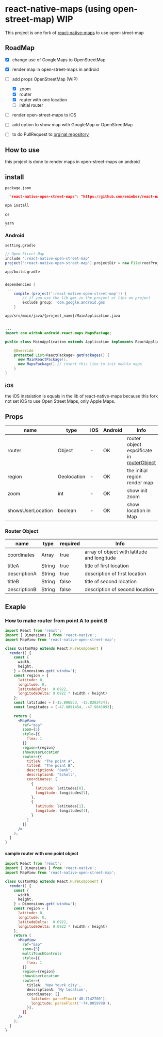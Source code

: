 # react-native-maps (using open-street-map) WIP

This project is one fork of [react-native-maps](https://github.com/react-community/react-native-maps) to use open-street-map

## RoadMap

 - [x] change use of GoogleMaps to OpenStreetMap
 
 - [x] render map in open-street-maps in android
 
 - [ ] add props OpenStreetMap (WIP)
    
    -   [x] zoom
    -   [x] router
    -   [x] router with one location
    -   [ ] initial router
  
 - [ ] render open-street-maps to iOS
 
 - [ ] add option to show map with GoogleMap or OpenStreetMap
 
 - [ ] to do PullRequest to [orginal repository](https://github.com/react-community/react-native-maps)


## How to use

this project is done to render maps in open-street-maps on android

## install

`package.json`
```json
  "react-native-open-street-maps": "https://github.com/enieber/react-native-open-street-map.git"
```

```
npm install 
```
or
```
yarn
```

### Android

`setting.gradle`

```gradle
// Open Street Map
include ':react-native-open-street-map'
project(':react-native-open-street-map').projectDir = new File(rootProject.projectDir, '../node_modules/react-native-open-street-map/lib/android')
```

`app/build.gradle`

```gradle

dependencies {
 ...
    compile (project(':react-native-open-street-map')) {
        // if you use the lib gms in the project or libs on project
        exclude group: 'com.google.android.gms'
    }
```

`app/src/main/java/{project_name}/MainApplication.java`
```java

...
import com.airbnb.android.react.maps.MapsPackage;

public class MainApplication extends Application implements ReactApplication {

    @Override
    protected List<ReactPackage> getPackages() {
      new MainReactPackage(),
      new MapsPackage() // insert this line to init module maps
    }
}    
```


### iOS 

the iOS instalation is equals in the lib of react-native-maps because this fork not set iOS to use Open Street Maps, only Apple Maps.

## Props

name | type | iOS  | Android | Info
------ | ---- | ------- | ---- | ----
router | Object | - | OK | router object espcificate in [routerObject](#router-object)
region | Geolocation | - | OK | the initial region render map
zoom | int | - | OK | show init zoom
showsUserLocation | boolean | - | OK | show location in Map

### Router Object
name | type | required | Info
----- | ----- | ----- | ----- 
coordinates | Array | true | array of object with latitude and longitude
titleA | String | true | title of first location
descriptionA | String | true | description of first location
titleB | String | false | title of second location
descriptionB | String | false | description of second location


## Exaple

### How to make router from point A to point B

```jsx
import React from 'react';
import { Dimensions } from 'react-native';
import MapView from 'react-native-open-street-map';

class CustonMap extends React.PureComponent {
  render() {
    const {
      width,
      height,
    } = Dimensions.get('window');
    const region = {
      latitude: 0,
      longitude: 0,
      latitudeDelta:  0.0922,
      longitudeDelta: 0.0922 * (width / height)
    };
    const latitudes = [-15.806553, -15.8202434];
    const longitudes = [-47.8891454, -47.9045093];
    
    return (
      <MapView
        ref="map"
        zoom={5}
        style={{
          flex: 1
        }}
        region={region}
        showsUserLocation
        router={{
          titleA: "The point A",
          titleB: "The point B",
          descriptionA: "Bank",
          descriptionB: "Scholl",
          coordinates: [
            {
              latitude: latitudes[0],
              longitude: longitudes[1],
            },
            {
              latitude: latitudes[1],
              longitude: longitudes[1],
            }
          ]
        }}
      />
    );
  }
}

```


#### sample router with one point object 

```jsx
import React from 'react';
import { Dimensions } from 'react-native';
import MapView from 'react-native-open-street-map';

class CustonMap extends React.PureComponent {
  render() {
    const {
      width,
      height,
    } = Dimensions.get('window');
    const region = {
      latitude: 0,
      longitude: 0,
      latitudeDelta:  0.0922,
      longitudeDelta: 0.0922 * (width / height)
    };
    return (
      <MapView
        ref="map"
        zoom={5}
        multiTouchControls
        style={{
          flex: 1
        }}
        region={region}
        showsUserLocation
        router={
          titleA: 'New Yourk city',
          descriptionA: 'My location',
          coordinates: [{
            latitude: parseFloat('40.7142700'),
            longitude: parseFloat('-74.0059700'),
          }],
        }}
      />
    );
  }
}
```
